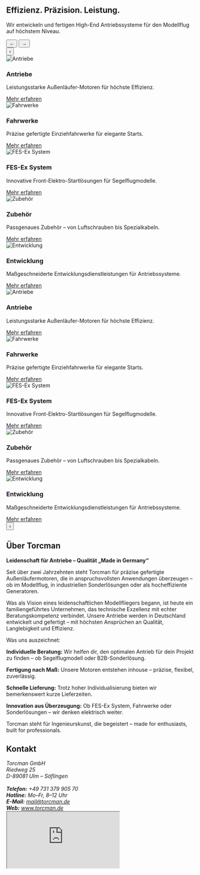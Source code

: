 <section class="hero slideshow">
  <div class="slides">
    <img src="../images/slide1.png" class="slide active" alt="">
    <img src="../images/slide2.png" class="slide" alt="">
    <img src="../images/slide3.png" class="slide" alt="">
  </div>
  <div class="hero-content">
    <h1>Effizienz. Präzision. Leistung.</h1>
    <p>Wir entwickeln und fertigen High-End Antriebssysteme für den Modellflug auf höchstem Niveau.</p>
  </div>
  <div class="slideshow-nav">
    <button class="prev">&larr;</button>
    <button class="next">&rarr;</button>
  </div>
</section>

<section id="produkte" class="product-carousel">
  <button class="carousel-btn prev" aria-label="Zurück">‹</button>
  <div class="carousel-track">
    <div class="product-card">
      <img src="../images/antriebe.png" alt="Antriebe">
      <h3>Antriebe</h3>
      <p>Leistungsstarke Außenläufer-Motoren für höchste Effizienz.</p>
      <a href="antriebe.html" class="btn">Mehr erfahren</a>
    </div>
    <div class="product-card">
      <img src="../images/fahrwerke.png" alt="Fahrwerke">
      <h3>Fahrwerke</h3>
      <p>Präzise gefertigte Einziehfahrwerke für elegante Starts.</p>
      <a href="fahrwerke.html" class="btn">Mehr erfahren</a>
    </div>
    <div class="product-card">
      <img src="../images/fes-ex-system.png" alt="FES-Ex System">
      <h3>FES-Ex System</h3>
      <p>Innovative Front-Elektro-Startlösungen für Segelflugmodelle.</p>
      <a href="fes-ex-system.html" class="btn">Mehr erfahren</a>
    </div>
    <div class="product-card">
      <img src="../images/zubehoer.png" alt="Zubehör">
      <h3>Zubehör</h3>
      <p>Passgenaues Zubehör – von Luftschrauben bis Spezialkabeln.</p>
      <a href="zubehoer.html" class="btn">Mehr erfahren</a>
    </div>
    <div class="product-card">
      <img src="../images/entwicklung.png" alt="Entwicklung">
      <h3>Entwicklung</h3>
      <p>Maßgeschneiderte Entwicklungsdienstleistungen für Antriebssysteme.</p>
      <a href="entwicklung.html" class="btn">Mehr erfahren</a>
    </div>
    <div class="product-card">
      <img src="../images/antriebe.png" alt="Antriebe">
      <h3>Antriebe</h3>
      <p>Leistungsstarke Außenläufer-Motoren für höchste Effizienz.</p>
      <a href="antriebe.html" class="btn">Mehr erfahren</a>
    </div>
    <div class="product-card">
      <img src="../images/fahrwerke.png" alt="Fahrwerke">
      <h3>Fahrwerke</h3>
      <p>Präzise gefertigte Einziehfahrwerke für elegante Starts.</p>
      <a href="fahrwerke.html" class="btn">Mehr erfahren</a>
    </div>
    <div class="product-card">
      <img src="../images/fes-ex-system.png" alt="FES-Ex System">
      <h3>FES-Ex System</h3>
      <p>Innovative Front-Elektro-Startlösungen für Segelflugmodelle.</p>
      <a href="fes-ex-system.html" class="btn">Mehr erfahren</a>
    </div>
    <div class="product-card">
      <img src="../images/zubehoer.png" alt="Zubehör">
      <h3>Zubehör</h3>
      <p>Passgenaues Zubehör – von Luftschrauben bis Spezialkabeln.</p>
      <a href="zubehoer.html" class="btn">Mehr erfahren</a>
    </div>
    <div class="product-card">
      <img src="../images/entwicklung.png" alt="Entwicklung">
      <h3>Entwicklung</h3>
      <p>Maßgeschneiderte Entwicklungsdienstleistungen für Antriebssysteme.</p>
      <a href="entwicklung.html" class="btn">Mehr erfahren</a>
    </div>
  </div>
  <button class="carousel-btn next" aria-label="Weiter">›</button>
</section>

<section id="ueber-uns">
  <h2>Über Torcman</h2>
  <p><strong>Leidenschaft für Antriebe – Qualität „Made in Germany“</strong></p>
  <p>Seit über zwei Jahrzehnten steht Torcman für präzise gefertigte Außenläufermotoren, die in anspruchsvollsten Anwendungen überzeugen – ob im Modellflug, in industriellen Sonderlösungen oder als hocheffiziente Generatoren.</p>
  <p>Was als Vision eines leidenschaftlichen Modellfliegers begann, ist heute ein familiengeführtes Unternehmen, das technische Exzellenz mit echter Beratungskompetenz verbindet. Unsere Antriebe werden in Deutschland entwickelt und gefertigt – mit höchsten Ansprüchen an Qualität, Langlebigkeit und Effizienz.</p>
  <p>Was uns auszeichnet:</p>
  <p><strong>Individuelle Beratung:</strong> Wir helfen dir, den optimalen Antrieb für dein Projekt zu finden – ob Segelflugmodell oder B2B-Sonderlösung.</p>
  <p><strong>Fertigung nach Maß:</strong> Unsere Motoren entstehen inhouse – präzise, flexibel, zuverlässig.</p>
  <p><strong>Schnelle Lieferung:</strong> Trotz hoher Individualisierung bieten wir bemerkenswert kurze Lieferzeiten.</p>
  <p><strong>Innovation aus Überzeugung:</strong> Ob FES-Ex System, Fahrwerke oder Sonderlösungen – wir denken elektrisch weiter.</p>
  <p>Torcman steht für Ingenieurskunst, die begeistert – made for enthusiasts, built for professionals.</p>
</section>

<section id="kontakt">
  <h2>Kontakt</h2>
  <div class="contact-layout">
    <address>
      Torcman GmbH<br>
      Riedweg 25<br>
      D-89081 Ulm – Söflingen<br><br>
      <strong>Telefon:</strong> +49 731 379 905 70<br>
      <strong>Hotline:</strong> Mo–Fr, 8–12 Uhr<br>
      <strong>E-Mail:</strong> <a href="mailto:mail@torcman.de">mail@torcman.de</a><br>
      <strong>Web:</strong> <a href="https://www.torcman.de">www.torcman.de</a>
    </address>
    <div class="map-container">
      <iframe
        src="https://www.google.com/maps?q=Riedweg%2025%2089081%20Ulm&t=&z=15&ie=UTF8&iwloc=&output=embed"
        loading="lazy"
        referrerpolicy="no-referrer-when-downgrade"
        allowfullscreen>
      </iframe>
    </div>
  </div>
</section>
